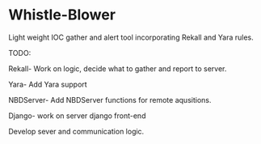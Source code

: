 Whistle-Blower
==============

Light weight IOC gather and alert tool incorporating Rekall and Yara rules.


TODO:

Rekall-
    Work on logic, decide what to gather and report to server.

Yara-
    Add Yara support
    
NBDServer-
    Add NBDServer functions for remote aqusitions.
    
Django-
    work on server django front-end

Develop sever and communication logic.
